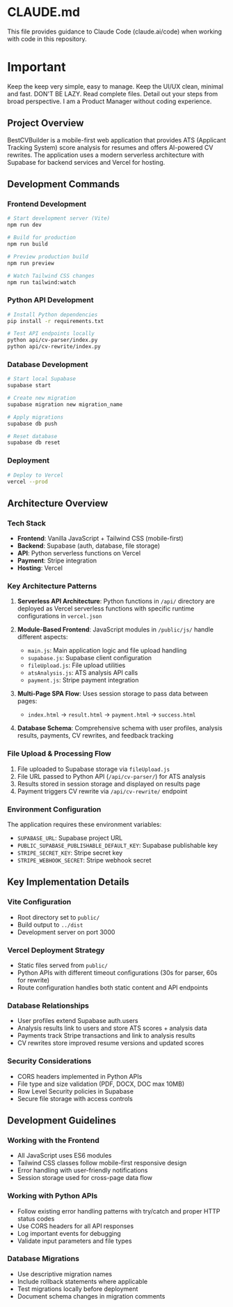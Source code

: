 # CLAUDE.md

This file provides guidance to Claude Code (claude.ai/code) when working with code in this repository.

# Important
Keep the keep very simple, easy to manage. 
Keep the UI/UX clean, minimal and fast. 
DON'T BE LAZY. Read complete files.
Detail out your steps from broad perspective. 
I am a Product Manager without coding experience. 


## Project Overview

BestCVBuilder is a mobile-first web application that provides ATS (Applicant Tracking System) score analysis for resumes and offers AI-powered CV rewrites. The application uses a modern serverless architecture with Supabase for backend services and Vercel for hosting.

## Development Commands

### Frontend Development
```bash
# Start development server (Vite)
npm run dev

# Build for production
npm run build

# Preview production build
npm run preview

# Watch Tailwind CSS changes
npm run tailwind:watch
```

### Python API Development
```bash
# Install Python dependencies
pip install -r requirements.txt

# Test API endpoints locally
python api/cv-parser/index.py
python api/cv-rewrite/index.py
```

### Database Development
```bash
# Start local Supabase
supabase start

# Create new migration
supabase migration new migration_name

# Apply migrations
supabase db push

# Reset database
supabase db reset
```

### Deployment
```bash
# Deploy to Vercel
vercel --prod
```

## Architecture Overview

### Tech Stack
- **Frontend**: Vanilla JavaScript + Tailwind CSS (mobile-first)
- **Backend**: Supabase (auth, database, file storage)
- **API**: Python serverless functions on Vercel
- **Payment**: Stripe integration
- **Hosting**: Vercel

### Key Architecture Patterns

1. **Serverless API Architecture**: Python functions in `/api/` directory are deployed as Vercel serverless functions with specific runtime configurations in `vercel.json`

2. **Module-Based Frontend**: JavaScript modules in `/public/js/` handle different aspects:
   - `main.js`: Main application logic and file upload handling
   - `supabase.js`: Supabase client configuration
   - `fileUpload.js`: File upload utilities
   - `atsAnalysis.js`: ATS analysis API calls
   - `payment.js`: Stripe payment integration

3. **Multi-Page SPA Flow**: Uses session storage to pass data between pages:
   - `index.html` → `result.html` → `payment.html` → `success.html`

4. **Database Schema**: Comprehensive schema with user profiles, analysis results, payments, CV rewrites, and feedback tracking

### File Upload & Processing Flow
1. File uploaded to Supabase storage via `fileUpload.js`
2. File URL passed to Python API (`/api/cv-parser/`) for ATS analysis
3. Results stored in session storage and displayed on results page
4. Payment triggers CV rewrite via `/api/cv-rewrite/` endpoint

### Environment Configuration
The application requires these environment variables:
- `SUPABASE_URL`: Supabase project URL
- `PUBLIC_SUPABASE_PUBLISHABLE_DEFAULT_KEY`: Supabase publishable key
- `STRIPE_SECRET_KEY`: Stripe secret key
- `STRIPE_WEBHOOK_SECRET`: Stripe webhook secret

## Key Implementation Details

### Vite Configuration
- Root directory set to `public/` 
- Build output to `../dist`
- Development server on port 3000

### Vercel Deployment Strategy
- Static files served from `public/`
- Python APIs with different timeout configurations (30s for parser, 60s for rewrite)
- Route configuration handles both static content and API endpoints

### Database Relationships
- User profiles extend Supabase auth.users
- Analysis results link to users and store ATS scores + analysis data
- Payments track Stripe transactions and link to analysis results
- CV rewrites store improved resume versions and updated scores

### Security Considerations
- CORS headers implemented in Python APIs
- File type and size validation (PDF, DOCX, DOC max 10MB)
- Row Level Security policies in Supabase
- Secure file storage with access controls

## Development Guidelines

### Working with the Frontend
- All JavaScript uses ES6 modules
- Tailwind CSS classes follow mobile-first responsive design
- Error handling with user-friendly notifications
- Session storage used for cross-page data flow

### Working with Python APIs
- Follow existing error handling patterns with try/catch and proper HTTP status codes
- Use CORS headers for all API responses
- Log important events for debugging
- Validate input parameters and file types

### Database Migrations
- Use descriptive migration names
- Include rollback statements where applicable
- Test migrations locally before deployment
- Document schema changes in migration comments